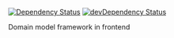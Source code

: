 [![Dependency Status](https://david-dm.org/valaxy/plump.svg?style=flat-square)](https://david-dm.org/valaxy/plump)
[![devDependency Status](https://david-dm.org/valaxy/plump/dev-status.svg?style=flat-square)](https://david-dm.org/valaxy/plump#info=devDependencies)

Domain model framework in frontend